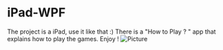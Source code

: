 # iPad-WPF
The project is a iPad, use it like that :) There is a "How to Play ? " app that explains how to play the games.  Enjoy !
![Picture](pics/ScreenShot.png)
